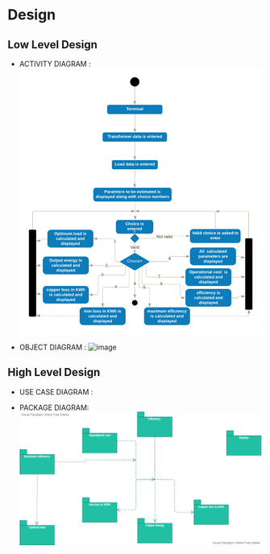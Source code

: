 # Design

## Low Level Design 
* ACTIVITY DIAGRAM :
![image](https://github.com/256604/Mini_project/blob/main/2_Architecture/Behavioural%20diagram/Activity%20diagram%20for%20distribution%20transformer%20parameter%20estimation%20system.png)

* OBJECT DIAGRAM :
![image](https://github.com/256604/Mini_project/blob/main2_Architecture/Behaviouraldiagram/Usecasediagram.png)


## High Level Design 
* USE CASE DIAGRAM :



* PACKAGE DIAGRAM:
![image](https://github.com/256604/Mini_project/blob/main/2_Architecture/Structural%20diagram/Package%20diagram.png)
